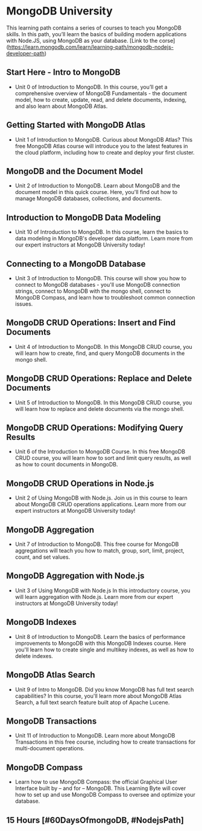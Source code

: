 # MongoDB University
This learning path contains a series of courses to teach you MongoDB skills. In this path, you’ll learn the basics of building modern applications with Node.JS, using MongoDB as your database. [Link to the corse] (https://learn.mongodb.com/learn/learning-path/mongodb-nodejs-developer-path)
## Start Here - Intro to MongoDB
- Unit 0 of Introduction to MongoDB. In this course, you’ll get a comprehensive overview of MongoDB Fundamentals - the document model, how to create, update, read, and delete documents, indexing, and also learn about MongoDB Atlas.
## Getting Started with MongoDB Atlas
- Unit 1 of Introduction to MongoDB. Curious about MongoDB Atlas? This free MongoDB Atlas course will introduce you to the latest features in the cloud platform, including how to create and deploy your first cluster.
## MongoDB and the Document Model
- Unit 2 of Introduction to MongoDB. Learn about MongoDB and the document model in this quick course. Here, you'll find out how to manage MongoDB databases, collections, and documents.
## Introduction to MongoDB Data Modeling
- Unit 10 of Introduction to MongoDB. In this course, learn the basics to data modeling in MongoDB's developer data platform. Learn more from our expert instructors at MongoDB University today!
## Connecting to a MongoDB Database
- Unit 3 of Introduction to MongoDB. This course will show you how to connect to MongoDB databases - you'll use MongoDB connection strings, connect to MongoDB with the mongo shell, connect to MongoDB Compass, and learn how to troubleshoot common connection issues.
## MongoDB CRUD Operations: Insert and Find Documents
- Unit 4 of Introduction to MongoDB. In this MongoDB CRUD course, you will learn how to create, find, and query MongoDB documents in the mongo shell.
## MongoDB CRUD Operations: Replace and Delete Documents
- Unit 5 of Introduction to MongoDB. In this MongoDB CRUD course, you will learn how to replace and delete documents via the mongo shell.
## MongoDB CRUD Operations: Modifying Query Results
- Unit 6 of the Introduction to MongoDB Course. In this free MongoDB CRUD course, you will learn how to sort and limit query results, as well as how to count documents in MongoDB.
## MongoDB CRUD Operations in Node.js
- Unit 2 of Using MongoDB with Node.js. Join us in this course to learn about MongoDB CRUD operations applications. Learn more from our expert instructors at MongoDB University today!
## MongoDB Aggregation
- Unit 7 of Introduction to MongoDB. This free course for MongoDB aggregations will teach you how to match, group, sort, limit, project, count, and set values.
## MongoDB Aggregation with Node.js
- Unit 3 of Using MongoDB with Node.js In this introductory course, you will learn aggregation with Node.js. Learn more from our expert instructors at MongoDB University today!
## MongoDB Indexes
- Unit 8 of Introduction to MongoDB. Learn the basics of performance improvements to MongoDB with this MongoDB Indexes course. Here you'll learn how to create single and multikey indexes, as well as how to delete indexes.
## MongoDB Atlas Search
- Unit 9 of Intro to MongoDB. Did you know MongoDB has full text search capabilities? In this course, you'll learn more about MongoDB Atlas Search, a full text search feature built atop of Apache Lucene.
## MongoDB Transactions
- Unit 11 of Introduction to MongoDB. Learn more about MongoDB Transactions in this free course, including how to create transactions for multi-document operations.
## MongoDB Compass
- Learn how to use MongoDB Compass: the official Graphical User Interface built by – and for – MongoDB. This Learning Byte will cover how to set up and use MongoDB Compass to oversee and optimize your database.
## 15 Hours [#60DaysOfmongoDB, #NodejsPath]











